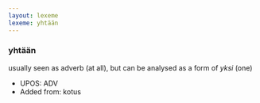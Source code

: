 ```yaml
---
layout: lexeme
lexeme: yhtään
---
```


###  yhtään

usually seen as adverb (at all), but can be analysed as a form of *yksi* (one)
* UPOS:  ADV
* Added from:  kotus

